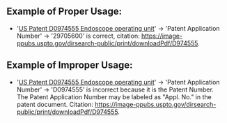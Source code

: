 ## Example of Proper Usage:
* '[US Patent D0974555 Endoscope operating unit](https://golden.com/wiki/US_Patent_D0974555_Endoscope_operating_unit-P48V3Y5/)' → 'Patent Application Number' → '29705600' is correct, citation: https://image-ppubs.uspto.gov/dirsearch-public/print/downloadPdf/D974555.

## Example of Improper Usage:
* '[US Patent D0974555 Endoscope operating unit](https://golden.com/wiki/US_Patent_D0974555_Endoscope_operating_unit-P48V3Y5/)' → 'Patent Application Number' → 'D0974555' is incorrect because it is the Patent Number. The Patent Application Number may be labeled as "Appl. No." in the patent document. Citation: https://image-ppubs.uspto.gov/dirsearch-public/print/downloadPdf/D974555.
